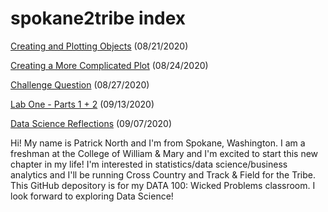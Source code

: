 # spokane2tribe index

[Creating and Plotting Objects](practice1.md) (08/21/2020)

[Creating a More Complicated Plot](practice2.md) (08/24/2020)

[Challenge Question](practice3.md) (08/27/2020)

[Lab One - Parts 1 + 2](practice4.md) (09/13/2020)

[Data Science Reflections](data_science_reflections.md) (09/07/2020)

Hi! My name is Patrick North and I'm from Spokane, Washington. I am a freshman at the College of William & Mary and I'm excited to start this new chapter in my life! I'm interested in statistics/data science/business analytics and I'll be running Cross Country and Track & Field for the Tribe. This GitHub depository is for my DATA 100: Wicked Problems classroom. I look forward to exploring Data Science!
